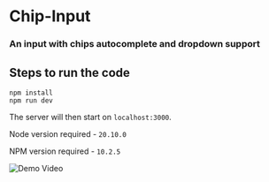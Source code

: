 # Chip-Input

### An input with chips autocomplete and dropdown support

## Steps to run the code

```
npm install
npm run dev
```

The server will then start on `localhost:3000`.

Node version required - `20.10.0`

NPM version required - `10.2.5`

![Demo Video](./Chip_Input_Demo.gif)
